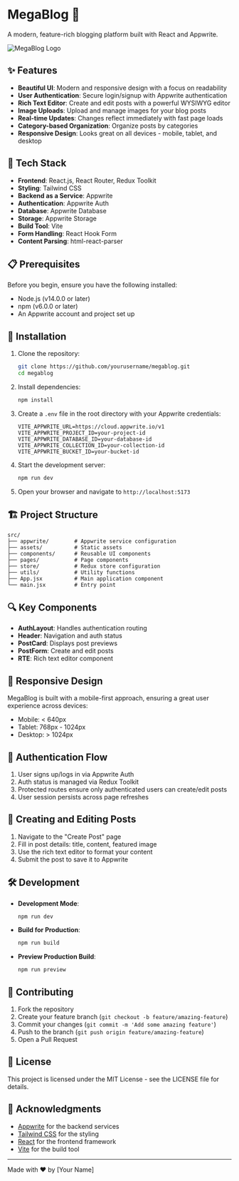 # MegaBlog 📝

A modern, feature-rich blogging platform built with React and Appwrite.

![MegaBlog Logo](public/vite.svg)

## ✨ Features

- **Beautiful UI**: Modern and responsive design with a focus on readability
- **User Authentication**: Secure login/signup with Appwrite authentication
- **Rich Text Editor**: Create and edit posts with a powerful WYSIWYG editor
- **Image Uploads**: Upload and manage images for your blog posts
- **Real-time Updates**: Changes reflect immediately with fast page loads
- **Category-based Organization**: Organize posts by categories
- **Responsive Design**: Looks great on all devices - mobile, tablet, and desktop

## 🚀 Tech Stack

- **Frontend**: React.js, React Router, Redux Toolkit
- **Styling**: Tailwind CSS
- **Backend as a Service**: Appwrite
- **Authentication**: Appwrite Auth
- **Database**: Appwrite Database
- **Storage**: Appwrite Storage
- **Build Tool**: Vite
- **Form Handling**: React Hook Form
- **Content Parsing**: html-react-parser

## 📋 Prerequisites

Before you begin, ensure you have the following installed:
- Node.js (v14.0.0 or later)
- npm (v6.0.0 or later)
- An Appwrite account and project set up

## 🔧 Installation

1. Clone the repository:
   ```bash
   git clone https://github.com/yourusername/megablog.git
   cd megablog
   ```

2. Install dependencies:
   ```bash
   npm install
   ```

3. Create a `.env` file in the root directory with your Appwrite credentials:
   ```env
   VITE_APPWRITE_URL=https://cloud.appwrite.io/v1
   VITE_APPWRITE_PROJECT_ID=your-project-id
   VITE_APPWRITE_DATABASE_ID=your-database-id
   VITE_APPWRITE_COLLECTION_ID=your-collection-id
   VITE_APPWRITE_BUCKET_ID=your-bucket-id
   ```

4. Start the development server:
   ```bash
   npm run dev
   ```

5. Open your browser and navigate to `http://localhost:5173`

## 🏗️ Project Structure

```
src/
├── appwrite/        # Appwrite service configuration
├── assets/          # Static assets
├── components/      # Reusable UI components
├── pages/           # Page components
├── store/           # Redux store configuration
├── utils/           # Utility functions
├── App.jsx          # Main application component
└── main.jsx         # Entry point
```

## 🔍 Key Components

- **AuthLayout**: Handles authentication routing
- **Header**: Navigation and auth status
- **PostCard**: Displays post previews
- **PostForm**: Create and edit posts
- **RTE**: Rich text editor component

## 📱 Responsive Design

MegaBlog is built with a mobile-first approach, ensuring a great user experience across devices:
- Mobile: < 640px
- Tablet: 768px - 1024px
- Desktop: > 1024px

## 🔐 Authentication Flow

1. User signs up/logs in via Appwrite Auth
2. Auth status is managed via Redux Toolkit
3. Protected routes ensure only authenticated users can create/edit posts
4. User session persists across page refreshes

## 📝 Creating and Editing Posts

1. Navigate to the "Create Post" page
2. Fill in post details: title, content, featured image
3. Use the rich text editor to format your content
4. Submit the post to save it to Appwrite

## 🛠️ Development

- **Development Mode**:
  ```bash
  npm run dev
  ```

- **Build for Production**:
  ```bash
  npm run build
  ```

- **Preview Production Build**:
  ```bash
  npm run preview
  ```

## 🤝 Contributing

1. Fork the repository
2. Create your feature branch (`git checkout -b feature/amazing-feature`)
3. Commit your changes (`git commit -m 'Add some amazing feature'`)
4. Push to the branch (`git push origin feature/amazing-feature`)
5. Open a Pull Request

## 📜 License

This project is licensed under the MIT License - see the LICENSE file for details.

## 👏 Acknowledgments

- [Appwrite](https://appwrite.io/) for the backend services
- [Tailwind CSS](https://tailwindcss.com/) for the styling
- [React](https://reactjs.org/) for the frontend framework
- [Vite](https://vitejs.dev/) for the build tool

---

Made with ❤️ by [Your Name]
